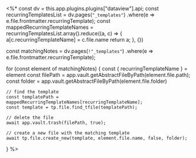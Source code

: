 <%*
const dv = this.app.plugins.plugins["dataview"].api;
const recurringTemplatesList = dv.pages(`"_templates"`)
	.where(e => e.file.frontmatter.recurringTemplate);
const mappedRecurringTemplateNames = recurringTemplatesList.array().reduce((a, c) => {
	a[c.recurringTemplateName] = c.file.name
	return a;
}, {})

const matchingNotes = dv.pages(`!"_templates"`)
	.where(e => e.file.frontmatter.recurringTemplate);

for (const element of matchingNotes) {
	const { recurringTemplateName } = element
	const filePath = app.vault.getAbstractFileByPath(element.file.path);
	const folder = app.vault.getAbstractFileByPath(element.file.folder)

	// find the template
	const templatePath = mappedRecurringTemplateNames[recurringTemplateName];
	const template = tp.file.find_tfile(templatePath);

	// delete the file
	await app.vault.trash(filePath, true);

	// create a new file with the matching template
	await tp.file.create_new(template, element.file.name, false, folder);
}
%>